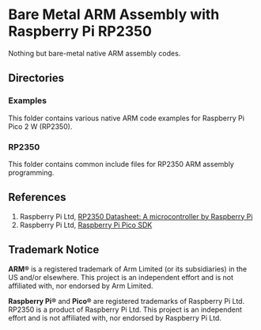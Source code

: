 
# Bare Metal ARM Assembly with Raspberry Pi RP2350

Nothing but bare-metal native ARM assembly codes.

## Directories

### Examples

This folder contains various native ARM code examples for Raspberry Pi Pico 2 W (RP2350).

### RP2350

This folder contains common include files for RP2350 ARM assembly programming.

## References

1. Raspberry Pi Ltd, [RP2350 Datasheet: A microcontroller by Raspberry Pi](https://datasheets.raspberrypi.com/rp2350/rp2350-datasheet.pdf)
1. Raspberry Pi Ltd, [Raspberry Pi Pico SDK](https://github.com/raspberrypi/pico-sdk)

## Trademark Notice

**ARM®** is a registered trademark of Arm Limited (or its subsidiaries) in the US and/or elsewhere. This project is an independent effort and is not affiliated with, nor endorsed by Arm Limited.

**Raspberry Pi®** and **Pico®** are registered trademarks of Raspberry Pi Ltd. RP2350 is a product of Raspberry Pi Ltd. This project is an independent effort and is not affiliated with, nor endorsed by Raspberry Pi Ltd.
